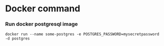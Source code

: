 # Docker command

<h3>Run docker postgresql image</h3>
<code>docker run --name some-postgres -e POSTGRES_PASSWORD=mysecretpassword -d postgres</code>
